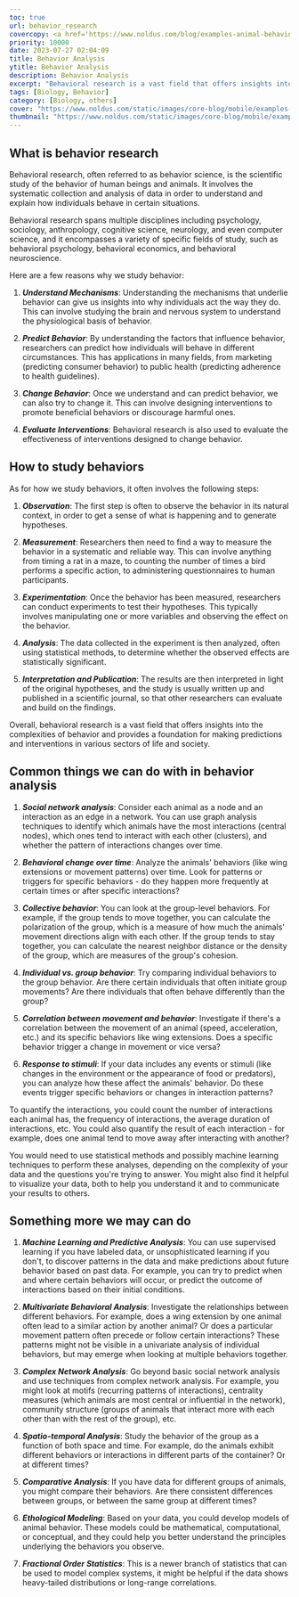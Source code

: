 ```yaml
---
toc: true
url: behavior_research
covercopy: <a href='https://www.noldus.com/blog/examples-animal-behavior-research'>© Noldus team</a>
priority: 10000
date: 2023-07-27 02:04:09
title: Behavior Analysis
ytitle: Behavior Analysis
description: Behavior Analysis
excerpt: "Behavioral research is a vast field that offers insights into the complexities of behavior and provides a foundation for making predictions and interventions in various sectors of life and society."
tags: [Biology, Behavior]
category: [Biology, others]
cover: "https://www.noldus.com/static/images/core-blog/mobile/examples-animal-behavior-research.webp"
thumbnail: "https://www.noldus.com/static/images/core-blog/mobile/examples-animal-behavior-research.webp"
---
```


## What is behavior research

Behavioral research, often referred to as behavior science, is the scientific study of the behavior of human beings and animals. It involves the systematic collection and analysis of data in order to understand and explain how individuals behave in certain situations.

Behavioral research spans multiple disciplines including psychology, sociology, anthropology, cognitive science, neurology, and even computer science, and it encompasses a variety of specific fields of study, such as behavioral psychology, behavioral economics, and behavioral neuroscience.

Here are a few reasons why we study behavior:
1. ***Understand Mechanisms***: Understanding the mechanisms that underlie behavior can give us insights into why individuals act the way they do. This can involve studying the brain and nervous system to understand the physiological basis of behavior.

2. ***Predict Behavior***: By understanding the factors that influence behavior, researchers can predict how individuals will behave in different circumstances. This has applications in many fields, from marketing (predicting consumer behavior) to public health (predicting adherence to health guidelines).

3. ***Change Behavior***: Once we understand and can predict behavior, we can also try to change it. This can involve designing interventions to promote beneficial behaviors or discourage harmful ones.

4. ***Evaluate Interventions***: Behavioral research is also used to evaluate the effectiveness of interventions designed to change behavior.

## How to study behaviors

As for how we study behaviors, it often involves the following steps:

1. ***Observation***: The first step is often to observe the behavior in its natural context, in order to get a sense of what is happening and to generate hypotheses.

2. ***Measurement***: Researchers then need to find a way to measure the behavior in a systematic and reliable way. This can involve anything from timing a rat in a maze, to counting the number of times a bird performs a specific action, to administering questionnaires to human participants.

3. ***Experimentation***: Once the behavior has been measured, researchers can conduct experiments to test their hypotheses. This typically involves manipulating one or more variables and observing the effect on the behavior.

4. ***Analysis***: The data collected in the experiment is then analyzed, often using statistical methods, to determine whether the observed effects are statistically significant.

5. ***Interpretation and Publication***: The results are then interpreted in light of the original hypotheses, and the study is usually written up and published in a scientific journal, so that other researchers can evaluate and build on the findings.

Overall, behavioral research is a vast field that offers insights into the complexities of behavior and provides a foundation for making predictions and interventions in various sectors of life and society.

## Common things we can do with in behavior analysis

1. ***Social network analysis***: Consider each animal as a node and an interaction as an edge in a network. You can use graph analysis techniques to identify which animals have the most interactions (central nodes), which ones tend to interact with each other (clusters), and whether the pattern of interactions changes over time.

2. ***Behavioral change over time***: Analyze the animals' behaviors (like wing extensions or movement patterns) over time. Look for patterns or triggers for specific behaviors - do they happen more frequently at certain times or after specific interactions?

3. ***Collective behavior***: You can look at the group-level behaviors. For example, if the group tends to move together, you can calculate the polarization of the group, which is a measure of how much the animals' movement directions align with each other. If the group tends to stay together, you can calculate the nearest neighbor distance or the density of the group, which are measures of the group's cohesion.

4. ***Individual vs. group behavior***: Try comparing individual behaviors to the group behavior. Are there certain individuals that often initiate group movements? Are there individuals that often behave differently than the group?

5. ***Correlation between movement and behavior***: Investigate if there's a correlation between the movement of an animal (speed, acceleration, etc.) and its specific behaviors like wing extensions. Does a specific behavior trigger a change in movement or vice versa?

6. ***Response to stimuli***: If your data includes any events or stimuli (like changes in the environment or the appearance of food or predators), you can analyze how these affect the animals' behavior. Do these events trigger specific behaviors or changes in interaction patterns?

To quantify the interactions, you could count the number of interactions each animal has, the frequency of interactions, the average duration of interactions, etc. You could also quantify the result of each interaction - for example, does one animal tend to move away after interacting with another?

You would need to use statistical methods and possibly machine learning techniques to perform these analyses, depending on the complexity of your data and the questions you're trying to answer. You might also find it helpful to visualize your data, both to help you understand it and to communicate your results to others.


## Something more we may can do

1. ***Machine Learning and Predictive Analysis***: You can use supervised learning if you have labeled data, or unsophisticated learning if you don't, to discover patterns in the data and make predictions about future behavior based on past data. For example, you can try to predict when and where certain behaviors will occur, or predict the outcome of interactions based on their initial conditions.

2. ***Multivariate Behavioral Analysis***: Investigate the relationships between different behaviors. For example, does a wing extension by one animal often lead to a similar action by another animal? Or does a particular movement pattern often precede or follow certain interactions? These patterns might not be visible in a univariate analysis of individual behaviors, but may emerge when looking at multiple behaviors together.

3. ***Complex Network Analysis***: Go beyond basic social network analysis and use techniques from complex network analysis. For example, you might look at motifs (recurring patterns of interactions), centrality measures (which animals are most central or influential in the network), community structure (groups of animals that interact more with each other than with the rest of the group), etc.

4. ***Spatio-temporal Analysis***: Study the behavior of the group as a function of both space and time. For example, do the animals exhibit different behaviors or interactions in different parts of the container? Or at different times?

5. ***Comparative Analysis***: If you have data for different groups of animals, you might compare their behaviors. Are there consistent differences between groups, or between the same group at different times?

6. ***Ethological Modeling***: Based on your data, you could develop models of animal behavior. These models could be mathematical, computational, or conceptual, and they could help you better understand the principles underlying the behaviors you observe.

7. ***Fractional Order Statistics***: This is a newer branch of statistics that can be used to model complex systems, it might be helpful if the data shows heavy-tailed distributions or long-range correlations.

<style>
pre {
  background-color:#38393d;
  color: #5fd381;
}
</style>
